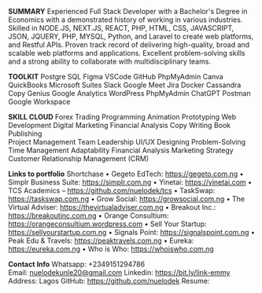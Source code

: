 **SUMMARY**
Experienced Full Stack Developer with a Bachelor's Degree in Economics with a demonstrated history of working in various industries. Skilled in NODE.JS, NEXT.JS, REACT, PHP, HTML, CSS, JAVASCRIPT, JSON, JQUERY, PHP, MYSQL, Python, and Laravel to create web platforms, and Restful APIs. Proven track record of delivering high-quality, broad and scalable web platforms and applications. Excellent problem-solving skills and a strong ability to collaborate with multidisciplinary teams.

**TOOLKIT**
Postgre SQL	Figma	VSCode	GitHub	PhpMyAdmin
Canva	QuickBooks	Microsoft Suites	Slack	Google Meet
Jira	Docker	Cassandra	Copy Genius	Google Analytics
WordPress	PhpMyAdmin	ChatGPT	Postman	Google Workspace

**SKILL CLOUD**
Forex Trading	Programming	Animation	Prototyping Web Development
Digital Marketing	Financial Analysis	Copy Writing Book Publishing	
Project Management Team Leadership	UI/UX Designing Problem-Solving	
Time Management	Adaptability	Financial Analysis Marketing Strategy	
Customer Relationship Management (CRM)	

**Links to portfolio**
Shortchase 
•	Gegeto EdTech: https://gegeto.com.ng
•	Simplr Business Suite: https://simplr.com.ng
•	Yinetai: https://yinetai.com
•	TCS Academics – https://github.com/nuelodek/tcs	
•	TaskSwap: https://taskswap.com.ng
•	Grow Social: https://growsocial.com.ng
•	The Virtual Adviser: https://thevirtualadviser.com.ng
•	Breakout Inc.: https://breakoutinc.com.ng
•	Orange Consultium: https://orangeconsultium.wordpress.com
•	Sell Your Startup: https://sellyourstartup.com.ng
•	Signals Point: https://signalspoint.com.ng
•	Peak Edu & Travels: https://peaktravels.com.ng
•	Eureka: https://eureka.com.ng
•	Who is Who: https://whoiswho.com.ng

**Contact Info**
Whatsapp: +2349151294786  
Email: nuelodekunle20@gmail.com 
Linkedin: https://bit.ly/link-emmy
Address: Lagos 
GitHub: https://github.com/nuelodek
Resume: 

<!---
nuelodek/nuelodek is a ✨ special ✨ repository because its `README.md` (this file) appears on your GitHub profile.
You can click the Preview link to take a look at your changes.
--->
